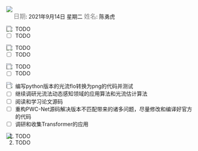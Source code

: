 <img src = "https://img.shields.io/badge/Info%20%26%20Date-blueviolet" align="left">

<font color=gray size=3>日期</font>: 2021年9月14日 星期二        <font color=gray size=3>姓名</font>:  陈勇虎   

<img src = "https://img.shields.io/badge/-Plan-blueviolet" align="left">

- [ ] TODO
- [ ] TODO

<img src = "https://img.shields.io/badge/-Do-blueviolet" align="left">

- [ ] TODO
- [ ] TODO

<img src = "https://img.shields.io/badge/-Check-blueviolet" align="left">

- [ ] TODO
- [ ] TODO

<img src = "https://img.shields.io/badge/-Action-blueviolet" align="left">

- [ ] 编写python版本的光流flo转换为png的代码并测试
- [ ] 继续调研光流法动态感知领域的应用算法和光流估计算法
- [ ] 阅读和学习论文源码
- [ ] 重构PWC-Net源码解决版本不匹配带来的诸多问题，尽量修改和编译好官方的代码
- [ ] 调研和收集Transformer的应用

<img src = "https://img.shields.io/badge/-Reference-blueviolet" align = "left">

1. TODO
2. TODO

















